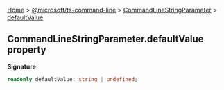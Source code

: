 [Home](./index) &gt; [@microsoft/ts-command-line](./ts-command-line.md) &gt; [CommandLineStringParameter](./ts-command-line.commandlinestringparameter.md) &gt; [defaultValue](./ts-command-line.commandlinestringparameter.defaultvalue.md)

## CommandLineStringParameter.defaultValue property


<b>Signature:</b>

```typescript
readonly defaultValue: string | undefined;
```
